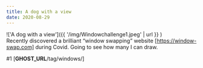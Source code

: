 ```yaml
---
title: A dog with a view
date: 2020-08-29
---
```


!['A dog with a view']({{ '/img/Windowchallenge1.jpeg' | url }} )
<br>
Recently discovered a brilliant “window swapping” website
[https://window-swap.com] during Covid. Going to see how many I can draw.

#1 [__GHOST_URL__/tag/windows/]
